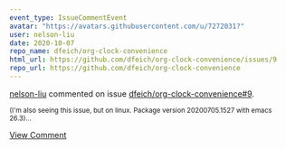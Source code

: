 ```yaml
---
event_type: IssueCommentEvent
avatar: "https://avatars.githubusercontent.com/u/7272031?"
user: nelson-liu
date: 2020-10-07
repo_name: dfeich/org-clock-convenience
html_url: https://github.com/dfeich/org-clock-convenience/issues/9
repo_url: https://github.com/dfeich/org-clock-convenience
---
```


<a href='https://github.com/nelson-liu' target='_blank'>nelson-liu</a> commented on issue <a href='https://github.com/dfeich/org-clock-convenience/issues/9' target='_blank'>dfeich/org-clock-convenience#9</a>.

<small>(I'm also seeing this issue, but on linux. Package version 20200705.1527 with emacs 26.3)...</small>

<a href='https://github.com/dfeich/org-clock-convenience/issues/9' target='_blank'>View Comment</a>